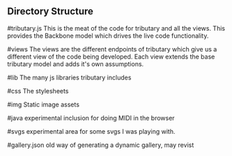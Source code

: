 ## Directory Structure

#tributary.js
    This is the meat of the code for tributary and all the views. This provides the Backbone model which drives the live code functionality.


#views
The views are the different endpoints of tributary which give us a different view of the code being developed. Each view extends the base tributary model and adds it's own assumptions.

#lib
The many js libraries tributary includes

#css
The stylesheets

#img
Static image assets

#java
experimental inclusion for doing MIDI in the browser

#svgs
experimental area for some svgs I was playing with.

#gallery.json
old way of generating a dynamic gallery, may revist


